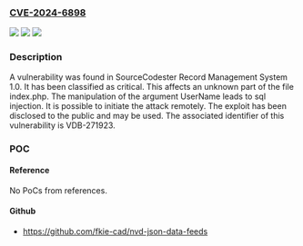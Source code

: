 ### [CVE-2024-6898](https://cve.mitre.org/cgi-bin/cvename.cgi?name=CVE-2024-6898)
![](https://img.shields.io/static/v1?label=Product&message=Record%20Management%20System&color=blue)
![](https://img.shields.io/static/v1?label=Version&message=%3D%201.0%20&color=brighgreen)
![](https://img.shields.io/static/v1?label=Vulnerability&message=CWE-89%20SQL%20Injection&color=brighgreen)

### Description

A vulnerability was found in SourceCodester Record Management System 1.0. It has been classified as critical. This affects an unknown part of the file index.php. The manipulation of the argument UserName leads to sql injection. It is possible to initiate the attack remotely. The exploit has been disclosed to the public and may be used. The associated identifier of this vulnerability is VDB-271923.

### POC

#### Reference
No PoCs from references.

#### Github
- https://github.com/fkie-cad/nvd-json-data-feeds

